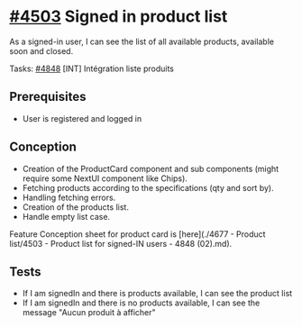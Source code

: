 # [#4503](https://dev.azure.com/coexya-dgl/RealT.CSM/_workitems/edit/4503/) Signed in product list

As a signed-in user, I can see the list of all available products, available soon and closed.

Tasks:
[#4848](https://dev.azure.com/coexya-dgl/RealT.CSM/_workitems/edit/4848) [INT] Intégration liste produits

## Prerequisites

- User is registered and logged in

## Conception

- Creation of the ProductCard component and sub components (might require some NextUI component like Chips).
- Fetching products according to the specifications (qty and sort by).
- Handling fetching errors.
- Creation of the products list.
- Handle empty list case.

Feature Conception sheet for product card is [here](./4677 - Product list/4503 - Product list for signed-IN users - 4848 (02).md).

## Tests

- If I am signedIn and there is products available, I can see the product list
- If I am signedIn and there is no products available, I can see the message "Aucun produit à afficher"
